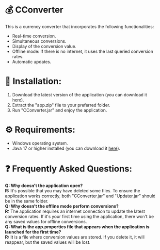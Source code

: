 # 💰 CConverter
This is a currency converter that incorporates the following functionalities:

- Real-time conversion.
- Simultaneous conversions.
- Display of the conversion value.
- Offline mode: If there is no internet, it uses the last queried conversion rates.
- Automatic updates.

# 🚀 Installation:

1. Download the latest version of the application (you can download it [here](https://github.com/paulgutv/currency-converter/releases/latest)).
2. Extract the "app.zip" file to your preferred folder.
3. Run "CConverter.jar" and enjoy the application.

# ⚙️ Requirements:
- Windows operating system.
- Java 17 or higher installed (you can download it [here](https://download.oracle.com/java/17/latest/jdk-17_windows-x64_bin.exe)).

# ❓ Frequently Asked Questions:
**Q: Why doesn't the application open?**  
**R:** It's possible that you may have deleted some files. To ensure the application works correctly, both "CConverter.jar" and "Updater.jar" should be in the same folder.  
**Q: Why doesn't the offline mode perform conversions?**  
**R:** The application requires an internet connection to update the latest conversion rates. If it's your first time using the application, there won't be any saved values for offline conversions.  
**Q: What is the app.properties file that appears when the application is launched for the first time?**  
**R:** It is a file where conversion values are stored. If you delete it, it will reappear, but the saved values will be lost.
